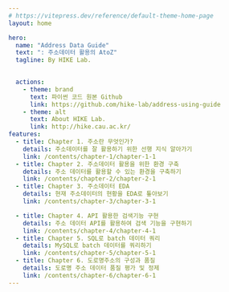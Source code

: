 ```yaml
---
# https://vitepress.dev/reference/default-theme-home-page
layout: home

hero:
  name: "Address Data Guide"
  text: ": 주소데이터 활용의 AtoZ"
  tagline: By HIKE Lab.
  

  actions:
    - theme: brand
      text: 파이썬 코드 원본 Github
      link: https://github.com/hike-lab/address-using-guide
    - theme: alt
      text: About HIKE Lab. 
      link: http://hike.cau.ac.kr/
features:
  - title: Chapter 1. 주소란 무엇인가?
    details: 주소데이터를 잘 활용하기 위한 선행 지식 알아가기
    link: /contents/chapter-1/chapter-1-1
  - title: Chapter 2. 주소데이터 활용을 위한 환경 구축
    details: 주소 데이터를 활용할 수 있는 환경을 구축하기
    link: /contents/chapter-2/chapter-2-1
  - title: Chapter 3. 주소데이터 EDA
    details: 현재 주소데이터의 현황을 EDA로 톺아보기
    link: /contents/chapter-3/chapter-3-1

  - title: Chapter 4. API 활용한 검색기능 구현
    details: 주소 데이터 API를 활용하여 검색 기능을 구현하기
    link: /contents/chapter-4/chapter-4-1
  - title: Chapter 5. SQL로 batch 데이터 쿼리
    details: MySQL로 batch 데이터를 쿼리하기
    link: /contents/chapter-5/chapter-5-1
  - title: Chapter 6. 도로명주소의 구성과 품질
    details: 도로명 주소 데이터 품질 평가 및 정제
    link: /contents/chapter-6/chapter-6-1
---
```


